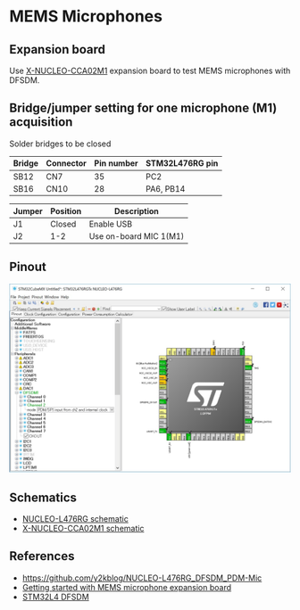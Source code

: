 # MEMS Microphones

## Expansion board

Use [X-NUCLEO-CCA02M1](http://www.st.com/en/ecosystems/x-nucleo-cca02m1.html) expansion board to test MEMS microphones with DFSDM.

## Bridge/jumper setting for one microphone (M1) acquisition

Solder bridges to be closed

|Bridge|Connector|Pin number|STM32L476RG pin|
|------|---------|----------|---------------|
|SB12  |CN7      |35        |PC2            |
|SB16  |CN10     |28        |PA6, PB14      |

|Jumper|Position|Description           |
|------|--------|----------------------|
|J1    |Closed  |Enable USB            |
|J2    |1-2     |Use on-board MIC 1(M1)|

## Pinout

![Pinout](./Pinout.jpg)

## Schematics

- [NUCLEO-L476RG schematic](http://www.st.com/resource/en/schematic_pack/nucleo_64pins_sch.zip)
- [X-NUCLEO-CCA02M1 schematic](http://www.st.com/content/ccc/resource/technical/layouts_and_diagrams/schematic_pack/ae/8d/91/e9/14/bc/4f/0e/x-nucleo-cca02m1_schematic.pdf/files/x-nucleo-cca02m1_schematic.pdf/jcr:content/translations/en.x-nucleo-cca02m1_schematic.pdf)

## References

- https://github.com/y2kblog/NUCLEO-L476RG_DFSDM_PDM-Mic
- [Getting started with MEMS microphone expansion board](http://www.st.com/content/ccc/resource/technical/document/user_manual/88/5d/3e/6d/9c/ae/42/de/DM00187403.pdf/files/DM00187403.pdf/jcr:content/translations/en.DM00187403.pdf)
- [STM32L4 DFSDM](http://www.st.com/content/ccc/resource/training/technical/product_training/96/b6/2b/ea/72/3f/4e/d5/STM32L4_System_DFSDM.pdf/files/STM32L4_System_DFSDM.pdf/jcr:content/translations/en.STM32L4_System_DFSDM.pdf)
